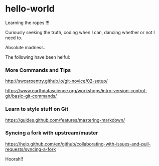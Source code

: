 # hello-world
Learning the ropes !!!

Curiously seeking the truth, coding when I can, dancing whether or not I need to. 

Absolute madness.

The following have been helful:

### More Commands and Tips
http://swcarpentry.github.io/git-novice/02-setup/

https://www.earthdatascience.org/workshops/intro-version-control-git/basic-git-commands/

### Learn to style stuff on Git
https://guides.github.com/features/mastering-markdown/

### Syncing a fork with upstream/master
https://help.github.com/en/github/collaborating-with-issues-and-pull-requests/syncing-a-fork

Hoorah!!
